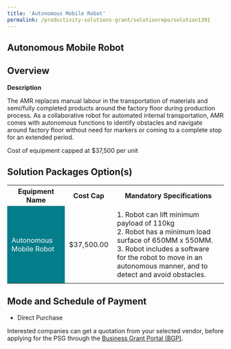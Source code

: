 ```yaml
---
title: 'Autonomous Mobile Robot'
permalink: /productivity-solutions-grant/solutionrepo/solution1391
---
```


## Autonomous Mobile Robot

## Overview

**Description**

The AMR replaces manual labour in the transportation of materials and semi/fully completed products around the factory floor during production process. As a collaborative robot for automated internal transportation, AMR comes with autonomous functions to identify obstacles and navigate around factory floor without need for markers or coming to a complete stop for an extended period. 

Cost of equipment capped at $37,500 per unit 

## Solution Packages Option(s)

<table>
<tr>
<th><b>Equipment Name</b></th>
<th><b>Cost Cap</b></th>
<th><b>Mandatory Specifications</b></th>
</tr>
<tr>
<td style='padding: 10px; background-color: #037E8A; color: #FFFFFF;'>Autonomous Mobile Robot</td>
<td style='padding: 10px;'>$37,500.00</td>
<td style='padding: 10px;'>1. Robot can lift minimum payload of 110kg<br>2. Robot has a minimum load surface of 650MM x 550MM.<br>3. Robot includes a software for the robot to move in an autonomous manner, and to detect and avoid obstacles.</td>
</tr>
</table>

## Mode and Schedule of Payment

 - Direct Purchase

Interested companies can get a quotation from your selected vendor, before applying for the PSG through the <a href='https://www.businessgrants.gov.sg/' target='_blank' rel='noopener'>Business Grant Portal (BGP)</a>.

<script src="/jquery/resize-tables.js"></script>
